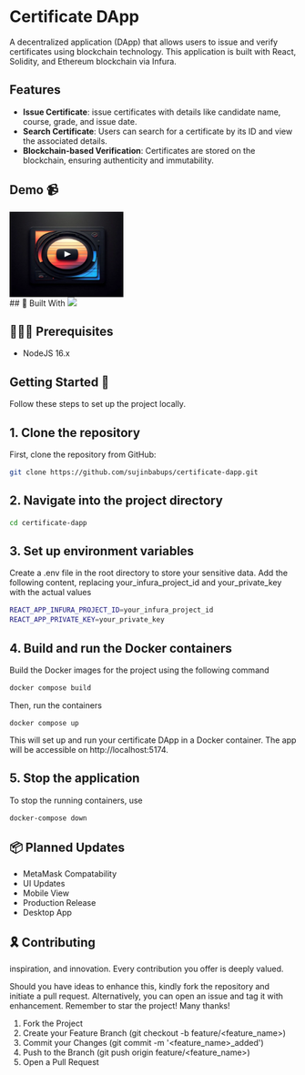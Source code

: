 # Certificate DApp

A decentralized application (DApp) that allows users to issue and verify certificates using blockchain technology. This application is built with React, Solidity, and Ethereum blockchain via Infura.

## Features

- **Issue Certificate**: issue certificates with details like candidate name, course, grade, and issue date.
- **Search Certificate**: Users can search for a certificate by its ID and view the associated details.
- **Blockchain-based Verification**: Certificates are stored on the blockchain, ensuring authenticity and immutability.

## Demo 📹
<a href="https://youtu.be/ddJv_gM4mFM">
 <img align="center" alt="my dapp" src="https://github.com/sujinbabups/CertiApp-React/blob/main/thumbnail.webp" width="200" height="150" /><br>
    </a>
## 🧰 Built With

<img src="https://skillicons.dev/icons?i=vscode,react,tailwind,nodejs,docker,solidity,metamask"/>

## 📢📢📢 Prerequisites
- NodeJS 16.x

## Getting Started 🚀

Follow these steps to set up the project locally.

## 1. Clone the repository

First, clone the repository from GitHub:

```bash
git clone https://github.com/sujinbabups/certificate-dapp.git

```
## 2. Navigate into the project directory
```bash
cd certificate-dapp
```
## 3. Set up environment variables

Create a .env file in the root directory to store your sensitive data. Add the following content, replacing your_infura_project_id and your_private_key with the actual values
```bash
REACT_APP_INFURA_PROJECT_ID=your_infura_project_id
REACT_APP_PRIVATE_KEY=your_private_key
```
## 4. Build and run the Docker containers
Build the Docker images for the project using the following command
``` bash
docker compose build
```
Then, run the containers
```
docker compose up
```

This will set up and run your certificate DApp in a Docker container. The app will be accessible on http://localhost:5174.
## 5. Stop the application
To stop the running containers, use
``` bash
docker-compose down
```

## 📦 Planned Updates
- MetaMask Compatability
- UI Updates
- Mobile View
- Production Release
- Desktop App

## 🎗️ Contributing

inspiration, and innovation. Every contribution you offer is deeply valued.

Should you have ideas to enhance this, kindly fork the repository and initiate a pull request. Alternatively, you can open an issue and tag it with enhancement. Remember to star the project! Many thanks!

1. Fork the Project
2. Create your Feature Branch (git checkout -b feature/<feature_name>)
3. Commit your Changes (git commit -m '<feature_name>_added')
4. Push to the Branch (git push origin feature/<feature_name>)
5. Open a Pull Request


